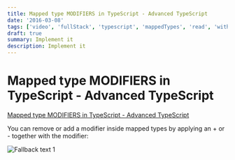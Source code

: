 ```yaml
---
title: Mapped type MODIFIERS in TypeScript - Advanced TypeScript
date: '2016-03-08'
tags: ['video', 'fullStack', 'typescript', 'mappedTypes', 'read', 'withResume']
draft: true
summary: Implement it
description: Implement it
---
```


# Mapped type MODIFIERS in TypeScript - Advanced TypeScript


[Mapped type MODIFIERS in TypeScript - Advanced TypeScript](https://www.youtube.com/watch?v=0zgWo_gnzVI&ab_channel=BasaratCodes)


You can remove or add a modifier inside mapped types by applying an + or - together with the modifier:

![Fallback text 1](/static/assets/pasted-image-20221008100258.png)



